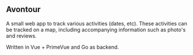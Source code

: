 ## Avontour
A small web app to track various activities (dates, etc). These activities can be tracked on a map, including accompanying information such as photo's and reviews. 

Written in Vue + PrimeVue and Go as backend.